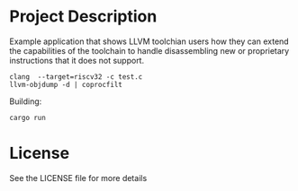 
# Project Description

Example application that shows LLVM toolchian users how they can extend the capabilities of the toolchain 
to handle disassembling new or proprietary instructions that it does not support.

```
clang  --target=riscv32 -c test.c 
llvm-objdump -d | coprocfilt 
```

Building:
```
cargo run 
```


# License
See the LICENSE file for more details 
